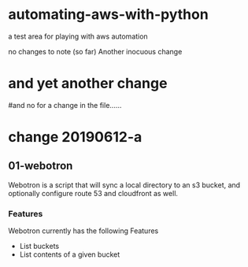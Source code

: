 # automating-aws-with-python
a test area for playing with aws automation

no changes to note (so far)
Another inocuous change
#
# and yet another change

#and no for a change in the file......
# change 20190612-a

## 01-webotron

Webotron is a script that will sync a local directory to an s3 bucket, and
optionally configure route 53 and cloudfront as well.

### Features
Webotron currently has the following Features

- List buckets
- List contents of a given bucket
